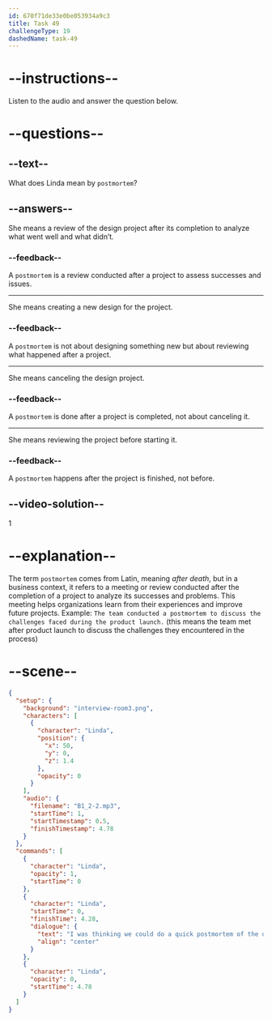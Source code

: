 ```yaml
---
id: 670f71de33e0be053934a9c3
title: Task 49
challengeType: 19
dashedName: task-49
---
```


<!-- (Audio) Linda: I was thinking we could do a quick postmortem of the design project. -->

# --instructions--

Listen to the audio and answer the question below.

# --questions--

## --text--

What does Linda mean by `postmortem`?

## --answers--

She means a review of the design project after its completion to analyze what went well and what didn’t.

### --feedback--

A `postmortem` is a review conducted after a project to assess successes and issues.

---

She means creating a new design for the project.

### --feedback--

A `postmortem` is not about designing something new but about reviewing what happened after a project.

---

She means canceling the design project.

### --feedback--

A `postmortem` is done after a project is completed, not about canceling it.

---

She means reviewing the project before starting it.

### --feedback--

A `postmortem` happens after the project is finished, not before.

## --video-solution--

1

# --explanation--

The term `postmortem` comes from Latin, meaning *after death*, but in a business context, it refers to a meeting or review conducted after the completion of a project to analyze its successes and problems. This meeting helps organizations learn from their experiences and improve future projects. Example: `The team conducted a postmortem to discuss the challenges faced during the product launch.` (this means the team met after product launch to discuss the challenges they encountered in the process)

# --scene--

```json
{
  "setup": {
    "background": "interview-room3.png",
    "characters": [
      {
        "character": "Linda",
        "position": {
          "x": 50,
          "y": 0,
          "z": 1.4
        },
        "opacity": 0
      }
    ],
    "audio": {
      "filename": "B1_2-2.mp3",
      "startTime": 1,
      "startTimestamp": 0.5,
      "finishTimestamp": 4.78
    }
  },
  "commands": [
    {
      "character": "Linda",
      "opacity": 1,
      "startTime": 0
    },
    {
      "character": "Linda",
      "startTime": 0,
      "finishTime": 4.28,
      "dialogue": {
        "text": "I was thinking we could do a quick postmortem of the design project.",
        "align": "center"
      }
    },
    {
      "character": "Linda",
      "opacity": 0,
      "startTime": 4.78
    }
  ]
}
```
